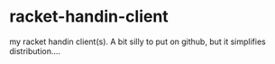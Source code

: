 racket-handin-client
====================

my racket handin client(s). A bit silly to put on github, but it simplifies distribution....
